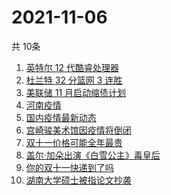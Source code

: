 # 2021-11-06
  共 10条

  <!-- BEGIN -->
  <!-- 最后更新时间:Sat Nov 06 2021 00:35:43 GMT+0000 (Coordinated Universal Time) -->
  1. [英特尔 12 代酷睿处理器](https://www.zhihu.com/search?q=12代酷睿)
1. [杜兰特 32 分篮网 3 连胜](https://www.zhihu.com/search?q=杜兰特)
1. [美联储 11 月启动缩债计划](https://www.zhihu.com/search?q=美联储)
1. [河南疫情](https://www.zhihu.com/search?q=河南疫情)
1. [国内疫情最新动态](https://www.zhihu.com/search?q=疫情)
1. [宫崎骏美术馆因疫情将倒闭](https://www.zhihu.com/search?q=宫崎骏美术馆)
1. [双十一价格可能全年最贵](https://www.zhihu.com/search?q=双十一价格)
1. [盖尔·加朵出演《白雪公主》毒皇后](https://www.zhihu.com/search?q=白雪公主)
1. [你的双十一快递到了吗](https://www.zhihu.com/search?q=双十一快递)
1. [湖南大学硕士被指论文抄袭](https://www.zhihu.com/search?q=论文抄袭)
  <!-- END -->
  